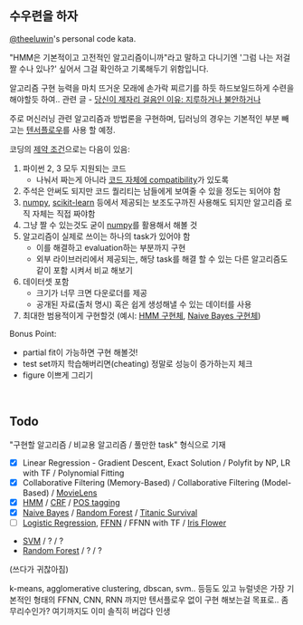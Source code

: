 ## 수우련을 하자

[@theeluwin](https://twitter.com/theeluwin)'s personal code kata.

"HMM은 기본적이고 고전적인 알고리즘이니까"라고 말하고 다니기엔 '그럼 나는 저걸 짤 수나 있나?' 싶어서 그걸 확인하고 기록해두기 위함입니다.

알고리즘 구현 능력을 마치 뜨거운 모래에 손가락 찌르기를 하듯 하드보일드하게 수련을 해야할듯 하여.. 관련 글 - [당신이 제자리 걸음인 이유: 지루하거나 불안하거나](http://egloos.zum.com/agile/v/5749946)

주로 머신러닝 관련 알고리즘과 방법론을 구현하며, 딥러닝의 경우는 기본적인 부분 빼고는 [텐서플로우](https://www.tensorflow.org/)를 사용 할 예정.

코딩의 [제약 조건](https://namu.wiki/w/%EC%A0%9C%EC%95%BD%28%ED%97%8C%ED%84%B0X%ED%97%8C%ED%84%B0%29)으로는 다음이 있음:

1. 파이썬 2, 3 모두 지원되는 코드
	* 나눠서 짜는게 아니라 [코드 자체에 compatibility](http://python-future.org/compatible_idioms.html)가 있도록
2. 주석은 안써도 되지만 코드 퀄리티는 남들에게 보여줄 수 있을 정도는 되어야 함
3. [numpy](http://www.numpy.org/), [scikit-learn](http://scikit-learn.org/stable/) 등에서 제공되는 보조도구까진 사용해도 되지만 알고리즘 로직 자체는 직접 짜야함
4. 그냥 짤 수 있는것도 굳이 [numpy](http://www.numpy.org/)를 활용해서 해볼 것
5. 알고리즘이 실제로 쓰이는 하나의 task가 있어야 함
	* 이를 해결하고 evaluation하는 부분까지 구현
	* 외부 라이브러리에서 제공되는, 해당 task를 해결 할 수 있는 다른 알고리즘도 같이 포함 시켜서 비교 해보기
6. 데이터셋 포함
	* 크기가 너무 크면 다운로더를 제공
	* 공개된 자료(출처 명시) 혹은 쉽게 생성해낼 수 있는 데이터를 사용
7. 최대한 범용적이게 구현할것 (예시: [HMM 구현체](https://github.com/theeluwin/kata/blob/master/machine_learning/hmm/hmm.py), [Naive Bayes 구현체](https://github.com/theeluwin/kata/blob/master/machine_learning/naive_bayes/naive_bayes.py))

Bonus Point:
* partial fit이 가능하면 구현 해볼것!
* test set까지 학습해버리면(cheating) 정말로 성능이 증가하는지 체크
* figure 이쁘게 그리기

<br>

## Todo

"구현할 알고리즘 / 비교용 알고리즘 / 풀만한 task" 형식으로 기재

- [X] Linear Regression - Gradient Descent, Exact Solution / Polyfit by NP, LR with TF / Polynomial Fitting
- [x] Collaborative Filtering (Memory-Based) / Collaborative Filtering (Model-Based) / [MovieLens](http://grouplens.org/datasets/movielens/)
- [x] [HMM](https://en.wikipedia.org/wiki/Hidden_Markov_model) / [CRF](https://en.wikipedia.org/wiki/Conditional_random_field) / [POS tagging](https://en.wikipedia.org/wiki/Part-of-speech_tagging)
- [x] [Naive Bayes](https://en.wikipedia.org/wiki/Naive_Bayes_classifier) / [Random Forest](https://en.wikipedia.org/wiki/Random_forest) / [Titanic Survival](https://www.kaggle.com/c/titanic)
- [ ] [Logistic Regression](https://en.wikipedia.org/wiki/Logistic_regression), [FFNN](https://en.wikipedia.org/wiki/Feedforward_neural_network) / FFNN with TF / [Iris Flower](https://en.wikipedia.org/wiki/Iris_flower_data_set)
- [SVM](https://en.wikipedia.org/wiki/Support_vector_machine) / ? / ?
- [Random Forest](https://en.wikipedia.org/wiki/Random_forest) / ? / ?

(쓰다가 귀찮아짐)

k-means, agglomerative clustering, dbscan, svm.. 등등도 있고 뉴럴넷은 가장 기본적인 형태의 FFNN, CNN, RNN 까지만 텐서플로우 없이 구현 해보는걸 목표로.. 좀 무리수인가? 여기까지도 이미 솔직히 버겁다 인생
